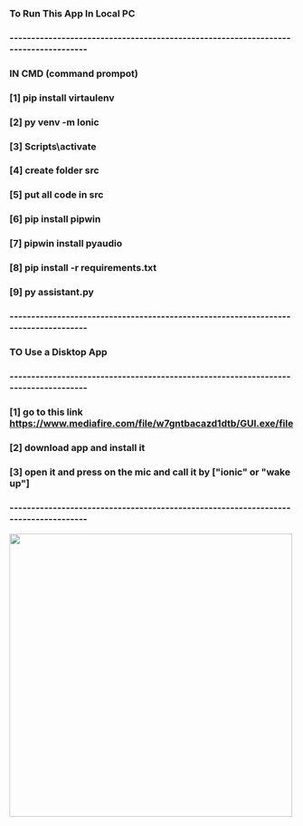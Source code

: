 ### To Run This App In Local PC 
###  -----------------------------------------------------------------------------------
### IN CMD (command prompot)
### [1] pip install virtaulenv
### [2] py venv -m Ionic
### [3] Scripts\activate
### [4] create folder src
### [5] put all code in src 
### [6] pip install pipwin
### [7] pipwin install pyaudio
### [8] pip install -r requirements.txt
### [9] py assistant.py
### -----------------------------------------------------------------------------------
### TO Use a Disktop App
### -----------------------------------------------------------------------------------
### [1] go to this link https://www.mediafire.com/file/w7gntbacazd1dtb/GUI.exe/file
### [2] download app and install it
### [3] open it and press on the mic and call it by ["ionic" or "wake up"]
### -----------------------------------------------------------------------------------
<img src="https://github.com/karim-aboelazm/MIS-04/blob/my-branch/wel.gif?raw=true" width="500"/>
